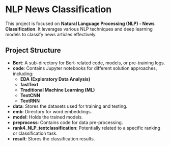 # NLP News Classification

This project is focused on **Natural Language Processing (NLP) - News Classification**. It leverages various NLP techniques and deep learning models to classify news articles effectively.

## Project Structure

- **Bert**: A sub-directory for Bert-related code, models, or pre-training logs.
- **code**: Contains Jupyter notebooks for different solution approaches, including:
  - **EDA (Exploratory Data Analysis)**
  - **fastText**
  - **Traditional Machine Learning (ML)**
  - **TextCNN**
  - **TextRNN**
- **data**: Stores the datasets used for training and testing.
- **emb**: Directory for word embeddings.
- **model**: Holds the trained models.
- **preprocess**: Contains code for data pre-processing.
- **rank4_NLP_textclassification**: Potentially related to a specific ranking or classification task.
- **result**: Stores the classification results.
